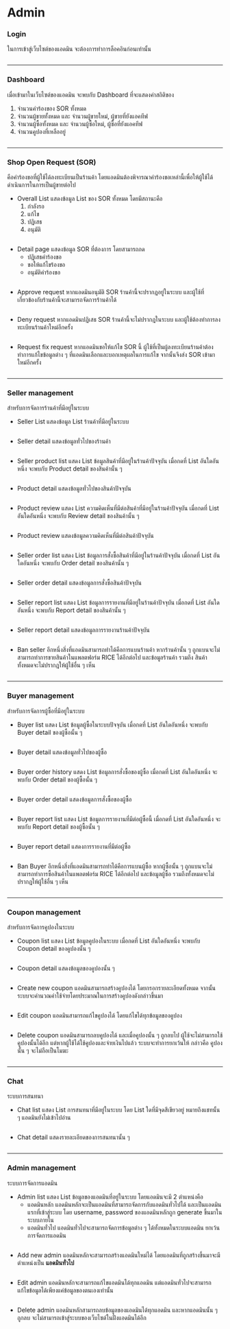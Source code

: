 # Admin

### Login

ในการเข้าสู่เว็บไซต์ของแอดมิน จะต้องการทำการล็อคอินก่อนเท่านั้น

<figure><img src="../../../.gitbook/assets/admin-login.png" alt=""><figcaption></figcaption></figure>

---

### Dashboard

เมื่อเข้ามาในเว็บไซต์ของแอดมิน จะพบกับ Dashboard ที่จะแสดงค่าสถิติของ

1. จำนวนคำร้องของ SOR ทั้งหมด
2. จำนวนผู้ขายทั้งหมด และ จำนวนผู้ขายใหม่, ผู้ขายที่ยังแอคทีฟ
3. จำนวนผู้ซื้อทั้งหมด และ จำนวนผู้ซื้อใหม่, ผู้ซื้อที่ยังแอคทีฟ
4. จำนวนคูปองที่เหลืออยู่

<figure><img src="../../../.gitbook/assets/admin-Dashboard.png" alt=""><figcaption></figcaption></figure>

---

### Shop Open Request (SOR)

คือคำร้องขอที่ผู้ใช้ได้ลงทะเบียนเป็นร้านค้า โดยแอดมินต้องพิจารณาคำร้องขอเหล่านี้เพื่อให้ผู้ใช้ได้ดำเนินการในการเป็นผู้ขายต่อไป

- Overall List
  แสดงข้อมูล List ของ SOR ทั้งหมด โดยมีสถานะคือ
  1. กำลังรอ
  2. แก้ไข
  3. ปฎิเสธ
  4. อนุมัติ

<figure><img src="../../../.gitbook/assets/admin-Shop open request list.png" alt=""><figcaption></figcaption></figure>

- Detail page
  แสดงข้อมูล SOR ที่ต้องการ โดยสามารถกด
  - ปฎิเสธคำร้องขอ
  - ขอให้แก้ไขร้องขอ
  - อนุมัติคำร้องขอ

<figure><img src="../../../.gitbook/assets/admin-Shop open request list-detail.png" alt=""><figcaption></figcaption></figure>

- Approve request
  หากแอดมินอนุมัติ SOR ร้านค้านี้จะปรากฎอยู่ในระบบ และผู้ใช้ที่เกี่ยวข้องกับร้านค้านี้จะสามารถจัดการร้านค้าได้

<figure><img src="../../../.gitbook/assets/admin-Shop open request list - Accept.png" alt=""><figcaption></figcaption></figure>

- Deny request
  หากแอดมินปฎิเสธ SOR ร้านค้านี้จะไม่ปรากฎในระบบ และผู้ใช้ต้องทำการลงทะเบียนร้านค้าใหม่อีกครั้ง

<figure><img src="../../../.gitbook/assets/admin-Shop open request list - Deny.png" alt=""><figcaption></figcaption></figure>

- Request fix request
  หากแอดมินขอให้แก้ไข SOR นี้ ผู้ใช้ที่เป็นผู้ลงทะเบียนร้านค้าต้องทำการแก้ไขข้อมูลต่าง ๆ ที่แอดมินเลือกและบอกเหตุผลในการแก้ไข จากนั้นจึงส่ง SOR เข้ามาใหม่อีกครั้ง

<figure><img src="../../../.gitbook/assets/admin-Shop open request list - Request fix.png" alt=""><figcaption></figcaption></figure>

---

### Seller management

สำหรับการจัดการร้านค้าที่มีอยู่ในระบบ

- Seller List
  แสดงข้อมูล List ร้านค้าที่มีอยู่ในระบบ

<figure><img src="../../../.gitbook/assets/admin-Seller List.png" alt=""><figcaption></figcaption></figure>

- Seller detail
  แสดงข้อมูลทั่วไปของร้านค้า

<figure><img src="../../../.gitbook/assets/admin-Seller Detail.png" alt=""><figcaption></figcaption></figure>

- Seller product list
  แสดง List ข้อมูลสินค้าที่มีอยู่ในร้านค้าปัจจุบัน เมื่อกดที่ List อันใดอันหนึ่ง จะพบกับ Product detail ของสินค้านั้น ๆ

<figure><img src="../../../.gitbook/assets/admin-Seller Detail-prod-list.png" alt=""><figcaption></figcaption></figure>

- Product detail
  แสดงข้อมูลทั่วไปของสินค้าปัจจุบัน

<figure><img src="../../../.gitbook/assets/admin-Seller Detail-prod-list-detail.png" alt=""><figcaption></figcaption></figure>

- Product review
  แสดง List ความคิดเห็นที่มีต่อสินค้าที่มีอยู่ในร้านค้าปัจจุบัน เมื่อกดที่ List อันใดอันหนึ่ง จะพบกับ Review detail ของสินค้านั้น ๆ

<figure><img src="../../../.gitbook/assets/admin-Seller Detail-prod-list-review.png" alt=""><figcaption></figcaption></figure>

- Product review
  แสดงข้อมูลความคิดเห็นที่มีต่อสินค้าปัจจุบัน

<figure><img src="../../../.gitbook/assets/admin-Seller Detail-prod-list-review-detail.png" alt=""><figcaption></figcaption></figure>

- Seller order list
  แสดง List ข้อมูลการสั่งซื้อสินค้าที่มีอยู่ในร้านค้าปัจจุบัน เมื่อกดที่ List อันใดอันหนึ่ง จะพบกับ Order detail ของสินค้านั้น ๆ

<figure><img src="../../../.gitbook/assets/admin-Seller Detail-sell-list.png" alt=""><figcaption></figcaption></figure>

- Seller order detail
  แสดงข้อมูลการสั่งซื้อสินค้าปัจจุบัน

<figure><img src="../../../.gitbook/assets/admin-Seller Detail-sell-list-detail.png" alt=""><figcaption></figcaption></figure>

- Seller report list
  แสดง List ข้อมูลการรายงานที่มีอยู่ในร้านค้าปัจจุบัน เมื่อกดที่ List อันใดอันหนึ่ง จะพบกับ Report detail ของสินค้านั้น ๆ

<figure><img src="../../../.gitbook/assets/admin-Seller Detail-report-list.png" alt=""><figcaption></figcaption></figure>

- Seller report detail
  แสดงข้อมูลการรายงานร้านค้าปัจจุบัน

<figure><img src="../../../.gitbook/assets/admin-Seller Detail-report-list-report.png" alt=""><figcaption></figcaption></figure>

- Ban seller
  อีกหนึ่งสิ่งที่แอดมินสามารถทำได้คือการแบนร้านค้า หากร้านค้านั้น ๆ ถูกแบนจะไม่สามารถทำการขายสินค้าในแพลตฟอร์ม RICE ได้อีกต่อไป และข้อมูลร้านค้า รวมถึง สินค้าทั้งหมดจะไม่ปรากฎให้ผู้ใช้อื่น ๆ เห็น

<figure><img src="../../../.gitbook/assets/admin-Seller Detail-ban.png" alt=""><figcaption></figcaption></figure>

---

### Buyer management

สำหรับการจัดการผู้ซื้อที่มีอยู่ในระบบ

- Buyer list
  แสดง List ข้อมูลผู้ซื้อในระบบปัจจุบัน เมื่อกดที่ List อันใดอันหนึ่ง จะพบกับ Buyer detail ของผู้ซื้อนั้น ๆ

<figure><img src="../../../.gitbook/assets/admin-Buyer List.png" alt=""><figcaption></figcaption></figure>

- Buyer detail
  แสดงข้อมูลทั่วไปของผู้ซื้อ

<figure><img src="../../../.gitbook/assets/admin-Buyer Detail.png" alt=""><figcaption></figcaption></figure>

- Buyer order history
  แสดง List ข้อมูลการสั่งซื้อของผู้ซื้อ เมื่อกดที่ List อันใดอันหนึ่ง จะพบกับ Order detail ของผู้ซื้อนั้น ๆ

<figure><img src="../../../.gitbook/assets/admin-Buyer Detail-order.png" alt=""><figcaption></figcaption></figure>

- Buyer order detail
  แสดงข้อมูลการสั่งซื้อของผู้ซื้อ

<figure><img src="../../../.gitbook/assets/admin-Buyer Detail-order-detail.png" alt=""><figcaption></figcaption></figure>

- Buyer report list
  แสดง List ข้อมูลการรายงานที่มีต่อผู้ซื้อนี้ เมื่อกดที่ List อันใดอันหนึ่ง จะพบกับ Report detail ของผู้ซื้อนั้น ๆ

<figure><img src="../../../.gitbook/assets/admin-Buyer Detail-report.png" alt=""><figcaption></figcaption></figure>

- Buyer report detail
  แสดงการรายงานที่มีต่อผู้ซื้อ

<figure><img src="../../../.gitbook/assets/admin-Buyer Detail-report-detail.png" alt=""><figcaption></figcaption></figure>

- Ban Buyer
  อีกหนึ่งสิ่งที่แอดมินสามารถทำได้คือการแบนผู้ซื้อ หากผู้ซื้อนั้น ๆ ถูกแบนจะไม่สามารถทำการซื้อสินค้าในแพลตฟอร์ม RICE ได้อีกต่อไป และข้อมูลผู้ซื้อ รวมถึงทั้งหมดจะไม่ปรากฎให้ผู้ใช้อื่น ๆ เห็น

<figure><img src="../../../.gitbook/assets/admin-Buyer Detail-ban.png" alt=""><figcaption></figcaption></figure>

---

### Coupon management

สำหรับการจัดการคูปองในระบบ

- Coupon list
  แสดง List ข้อมูลคูปองในระบบ เมื่อกดที่ List อันใดอันหนึ่ง จะพบกับ Coupon detail ของคูปองนั้น ๆ

<figure><img src="../../../.gitbook/assets/admin-Coupon List.png" alt=""><figcaption></figcaption></figure>

- Coupon detail
  แสดงข้อมูลของคูปองนั้น ๆ

<figure><img src="../../../.gitbook/assets/admin-Coupon Detail.png" alt=""><figcaption></figcaption></figure>

- Create new coupon
  แอดมินสามารถสร้างคูปองได้ โดยกรอกรายละเอียดทั้งหมด จากนั้นระบบจะคำนวณค่าใช้จ่ายโดยประมาณในการสร้างคูปองดังกล่าวขึ้นมา

<figure><img src="../../../.gitbook/assets/admin-Coupon List-new.png" alt=""><figcaption></figcaption></figure>

- Edit coupon
  แอดมินสามารถแก้ไขคูปองได้ โดยแก้ไขได้ทุกข้อมูลของคูปอง

<figure><img src="../../../.gitbook/assets/admin-Coupon Detail-edit.png" alt=""><figcaption></figcaption></figure>

- Delete coupon
  แอดมินสามารถลบคูปองได้ และเมื่อคูปองนั้น ๆ ถูกลบไป ผู้ใช้จะไม่สามารถใช้คูปองนั้นได้อีก แต่หากผู้ใช้ได้ใช้คูปองและจ่ายเงินไปแล้ว ระบบจะทำการยกเว้นให้ กล่าวคือ คูปองนั้น ๆ จะไม่ถือเป็นโมฆะ

<figure><img src="../../../.gitbook/assets/admin-Coupon Detail-delete.png" alt=""><figcaption></figcaption></figure>

---

### Chat

ระบบการสนทนา

- Chat list
  แสดง List การสนทนาที่มีอยู่ในระบบ โดย List ใดที่มีจุดสีเขียวอยู่ หมายถึงแชทนั้น ๆ แอดมินยังไม่เข้าไปอ่าน

<figure><img src="../../../.gitbook/assets/admin-Chat List.png" alt=""><figcaption></figcaption></figure>

- Chat detail
  แสดงรายละเอียดของการสนทนานั้น ๆ

<figure><img src="../../../.gitbook/assets/admin-Chat Detail.png" alt=""><figcaption></figcaption></figure>

---

### Admin management

ระบบการจัดการแอดมิน

- Admin list
  แสดง List ข้อมูลของแอดมินที่อยู่ในระบบ โดยแอดมินจะมี 2 ตำแหน่งคือ
  - แอดมินหลัก
    แอดมินหลักจะเป็นแอดมินที่สามารถจัดการกับแอดมินทั่วไปได้ และเป็นแอดมินแรกที่เข้าสู่ระบบ โดย username, password ของแอดมินหลักถูก generate ขึ้นมาในระบบภายใน
  - แอดมินทั่วไป
    แอดมินทั่วไปจะสามารถจัดการข้อมูลต่าง ๆ ได้ทั้งหมดในระบบแอดมิน ยกเว้นการจัดการแอดมิน

<figure><img src="../../../.gitbook/assets/admin-Admin List.png" alt=""><figcaption></figcaption></figure>

- Add new admin
  แอดมินหลักจะสามารถสร้างแอดมินใหม่ได้ โดยแอดมินที่ถูกสร้างขึ้นมาจะมีตำแหน่งเป็น **แอดมินทั่วไป**

<figure><img src="../../../.gitbook/assets/admin-Admin List - Add admin.png" alt=""><figcaption></figcaption></figure>

- Edit admin
  แอดมินหลักจะสามารถแก้ไขแอดมินได้ทุกแอดมิน แต่แอดมินทั่วไปจะสามารถแก้ไขข้อมูลได้เพียงแค่ข้อมูลของตนเองเท่านั้น

<figure><img src="../../../.gitbook/assets/Admin List - Edit admin.png" alt=""><figcaption></figcaption></figure>

- Delete admin
  แอดมินหลักสามารถลบข้อมูลของแอดมินได้ทุกแอดมิน และหากแอดมินนั้น ๆ ถูกลบ จะไม่สามารถเข้าสู่ระบบของเว็บไซต์ในฝั่งแอดมินได้อีก

<figure><img src="../../../.gitbook/assets/admin-Admin List - Delete admin.png" alt=""><figcaption></figcaption></figure>
